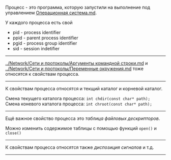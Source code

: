 Процесс - это программа, которую запустили на выполнение под управлением  [Операционная система.md](Операционная%20система.md).

У каждого процесса есть свой 
- pid - process identifier
- ppid - parent process identifier
- pgid - process group identifier
- sid - session indetifier
---
[../Network/Сети и протоколы/Аргументы командной строки.md](../Network/Сети%20и%20протоколы/Аргументы%20командной%20строки.md) и [../Network/Сети и протоколы/Переменные окружения.md](../Network/Сети%20и%20протоколы/Переменные%20окружения.md) тоже относятся к свойствам процесса.

---
К свойствам процесса относятся и текщий каталог и корневой каталог.

 Смена текущего каталога процесса:
 `int chdir(const char* path);`
  Смена коневого каталога процесса:
  `int chroot(const char* path);`
  
---
Ещё важное свойство процесса это *таблица файловых дескрипторов*.

Можно изменить содержимое таблицы с помощью функций `open()` и `close()`

---
К свойствам процесса относятся также *диспозиция сигналов* и т.д.

---

